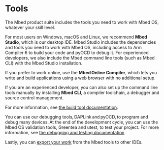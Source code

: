 # Tools

The Mbed product suite includes the tools you need to work with Mbed OS, whatever your skill level.

For most users on Windows, macOS and Linux, we recommend **Mbed Studio**, which is our desktop IDE. Mbed Studio includes the dependencies and tools you need to work with Mbed OS, including access to Arm Compiler 6 to build your code and pyOCD to debug it. For experienced developers, we also include the Mbed command line tools (such as Mbed CLI) with the Mbed Studio installation.

If you prefer to work online, use the **Mbed Online Compiler**, which lets you write and build applications using a web browser with no additional setup.

If you are an experienced developer, you can also set up the command line tools manually by installing **Mbed CLI**, a compiler toolchain, a debugger and source control management.

For more information, see [the build tool documentation](../build-tools/index.html).

You can use our debugging tools, DAPLink and pyOCD, to program and debug many devices. At the end of the development cycle, you can use the Mbed OS validation tools, Greentea and utest, to test your project. For more information, see [the debugging and testing documentation](../debug-test/index.html).

Lastly, you can [export your work](../build-tools/third-party-build-tools.html) from the Mbed tools to other IDEs.
